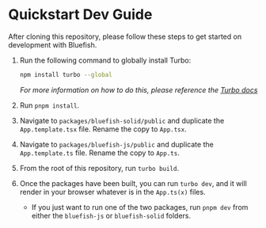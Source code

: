 # Quickstart Dev Guide

After cloning this repository, please follow these steps to get started on development with Bluefish.

1. Run the following command to globally install Turbo:

   ```sh
   npm install turbo --global
   ```

   _For more information on how to do this, please reference the [Turbo docs](https://turbo.build/repo/docs/getting-started/installation#global-installation)_

2. Run `pnpm install`.
3. Navigate to `packages/bluefish-solid/public` and duplicate the `App.template.tsx` file. Rename the copy to `App.tsx`.
4. Navigate to `packages/bluefish-js/public` and duplicate the `App.template.ts` file. Rename the copy to `App.ts`.
5. From the root of this repository, run `turbo build`.
6. Once the packages have been built, you can run `turbo dev`, and it will render in your browser whatever is in the `App.ts(x)` files.
   - If you just want to run one of the two packages, run `pnpm dev` from either the `bluefish-js` or `bluefish-solid` folders.
